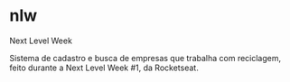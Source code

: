 # nlw
Next Level Week 


Sistema de cadastro e busca de empresas que trabalha com reciclagem, feito durante a Next Level Week #1, da Rocketseat.

